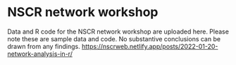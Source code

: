 # NSCR network workshop

Data and R code for the NSCR network workshop are uploaded here. Please note these are sample data and code. No substantive conclusions can be drawn from any findings. 
https://nscrweb.netlify.app/posts/2022-01-20-network-analysis-in-r/
